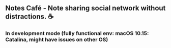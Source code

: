 ## Notes Café - Note sharing social network without distractions. ☕️

### In development mode (fully functional env: macOS 10.15: Catalina, might have issues on other OS)
